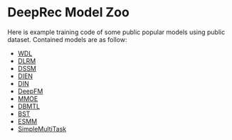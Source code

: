 # DeepRec Model Zoo

Here is example training code of some public popular models using public dataset.
Contained models are as follow:
- [WDL](WDL/README.md)
- [DLRM](DLRM/README.md)
- [DSSM](DSSM/README.md)
- [DIEN](DIEN/README.md)
- [DIN](DIN/README.md)
- [DeepFM](DeepFM/README.md)
- [MMOE](MMOE/README.md)
- [DBMTL](DBMTL/README.md)
- [BST](BST/README.md)
- [ESMM](ESMM/README.md)
- [SimpleMultiTask](SimpleMultiTask/README.md)
